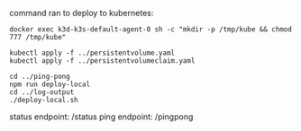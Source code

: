 
command ran to deploy to kubernetes:

```
docker exec k3d-k3s-default-agent-0 sh -c "mkdir -p /tmp/kube && chmod 777 /tmp/kube"

kubectl apply -f ../persistentvolume.yaml
kubectl apply -f ../persistentvolumeclaim.yaml

cd ../ping-pong
npm run deploy-local
cd ../log-output
./deploy-local.sh
```

status endpoint: /status
ping endpoint: /pingpong

